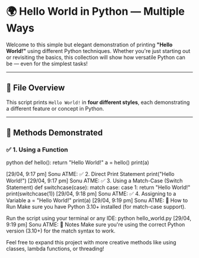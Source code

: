 # 🌍 Hello World in Python — Multiple Ways

Welcome to this simple but elegant demonstration of printing **"Hello World!"** using different Python techniques. Whether you're just starting out or revisiting the basics, this collection will show how versatile Python can be — even for the simplest tasks!

---

## 📁 File Overview

This script prints `Hello World!` in **four different styles**, each demonstrating a different feature or concept in Python.

---

## 🧠 Methods Demonstrated

### ✅ 1. Using a Function
python
def hello():
    return "Hello World!"
a = hello()
print(a)

[29/04, 9:17 pm] Sonu ATME: ✅ 2. Direct Print Statement                                                                                                                                                     print("Hello World!")
[29/04, 9:17 pm] Sonu ATME: ✅ 3. Using a Match-Case (Switch Statement)
def switchcase(case):
    match case:
        case 1:
            return "Hello World!"
print(switchcase(1))
[29/04, 9:18 pm] Sonu ATME: ✅ 4. Assigning to a Variable                                                                                                                                    a = "Hello World!"
print(a)
[29/04, 9:19 pm] Sonu ATME: 🚀 How to Run
Make sure you have Python 3.10+ installed (for match-case support).

Run the script using your terminal or any IDE:                                                                                                          python hello_world.py
[29/04, 9:19 pm] Sonu ATME: 📌 Notes
Make sure you're using the correct Python version (3.10+) for the match syntax to work.

Feel free to expand this project with more creative methods like using classes, lambda functions, or threading!
